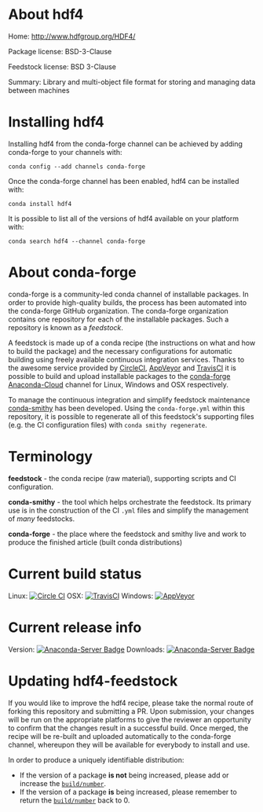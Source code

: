 About hdf4
==========

Home: http://www.hdfgroup.org/HDF4/

Package license: BSD-3-Clause

Feedstock license: BSD 3-Clause

Summary: Library and multi-object file format for storing and managing data between machines



Installing hdf4
===============

Installing hdf4 from the conda-forge channel can be achieved by adding conda-forge to your channels with:

```
conda config --add channels conda-forge
```

Once the conda-forge channel has been enabled, hdf4 can be installed with:

```
conda install hdf4
```

It is possible to list all of the versions of hdf4 available on your platform with:

```
conda search hdf4 --channel conda-forge
```


About conda-forge
=================

conda-forge is a community-led conda channel of installable packages.
In order to provide high-quality builds, the process has been automated into the
conda-forge GitHub organization. The conda-forge organization contains one repository 
for each of the installable packages. Such a repository is known as a *feedstock*.

A feedstock is made up of a conda recipe (the instructions on what and how to build
the package) and the necessary configurations for automatic building using freely
available continuous integration services. Thanks to the awesome service provided by
[CircleCI](https://circleci.com/), [AppVeyor](http://www.appveyor.com/)
and [TravisCI](https://travis-ci.org/) it is possible to build and upload installable
packages to the [conda-forge](https://anaconda.org/conda-forge)
[Anaconda-Cloud](http://docs.anaconda.org/) channel for Linux, Windows and OSX respectively.

To manage the continuous integration and simplify feedstock maintenance
[conda-smithy](http://github.com/conda-forge/conda-smithy) has been developed.
Using the ``conda-forge.yml`` within this repository, it is possible to regenerate all of
this feedstock's supporting files (e.g. the CI configuration files) with ``conda smithy regenerate``.


Terminology
===========

**feedstock** - the conda recipe (raw material), supporting scripts and CI configuration.

**conda-smithy** - the tool which helps orchestrate the feedstock.
                   Its primary use is in the construction of the CI ``.yml`` files
                   and simplify the management of *many* feedstocks.

**conda-forge** - the place where the feedstock and smithy live and work to
                  produce the finished article (built conda distributions)

Current build status
====================

Linux: [![Circle CI](https://circleci.com/gh/conda-forge/hdf4-feedstock.svg?style=svg)](https://circleci.com/gh/conda-forge/hdf4-feedstock)
OSX: [![TravisCI](https://travis-ci.org/conda-forge/hdf4-feedstock.svg?branch=master)](https://travis-ci.org/conda-forge/hdf4-feedstock) 
Windows: [![AppVeyor](https://ci.appveyor.com/api/projects/status/github/conda-forge/hdf4-feedstock?svg=True)](https://ci.appveyor.com/project/conda-forge/hdf4-feedstock/branch/master)

Current release info
====================
Version: [![Anaconda-Server Badge](https://anaconda.org/conda-forge/hdf4/badges/version.svg)](https://anaconda.org/conda-forge/hdf4)
Downloads: [![Anaconda-Server Badge](https://anaconda.org/conda-forge/hdf4/badges/downloads.svg)](https://anaconda.org/conda-forge/hdf4)


Updating hdf4-feedstock
=======================

If you would like to improve the hdf4 recipe, please take the normal
route of forking this repository and submitting a PR. Upon submission, your changes will
be run on the appropriate platforms to give the reviewer an opportunity to confirm that the
changes result in a successful build. Once merged, the recipe will be re-built and uploaded
automatically to the conda-forge channel, whereupon they will be available for everybody to
install and use.

In order to produce a uniquely identifiable distribution:
 * If the version of a package **is not** being increased, please add or increase
   the [``build/number``](http://conda.pydata.org/docs/building/meta-yaml.html#build-number-and-string). 
 * If the version of a package **is** being increased, please remember to return
   the [``build/number``](http://conda.pydata.org/docs/building/meta-yaml.html#build-number-and-string)
   back to 0.
